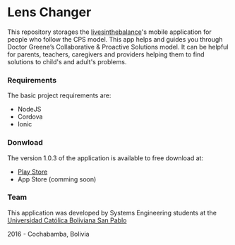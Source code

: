 # Lens Changer

This repository storages the [livesinthebalance](http://livesinthebalance.org)'s mobile application for people who follow the CPS model. This app helps and guides you through Doctor Greene’s Collaborative & Proactive Solutions model. It can be helpful for parents, teachers, caregivers and providers helping them to find solutions to child's and adult's problems.

### Requirements

The basic project requirements are:

 * NodeJS
 * Cordova
 * Ionic

### Donwload

The version 1.0.3 of the application is available to free download at:

* [Play Store](https://play.google.com/store/apps/details?id=com.livesinthebalance.cpsapp211049)
* App Store (comming soon)


### Team

This application was developed by Systems Engineering students at the [Universidad Católica Boliviana San Pablo](https://www.ucbcba.edu.bo/)

2016 - Cochabamba, Bolivia
